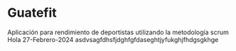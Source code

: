 # Guatefit
Aplicación para rendimiento de deportistas utilizando la metodología scrum
Hola
27-Febrero-2024
asdvsagfdhsfjdghfgfdaseghtjyfukghjfhdgsgkhge
